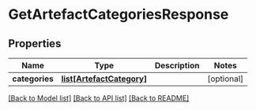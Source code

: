 # GetArtefactCategoriesResponse

## Properties

Name | Type | Description | Notes
------------ | ------------- | ------------- | -------------
**categories** | [**list[ArtefactCategory]**](ArtefactCategory.md) |  | [optional]

[[Back to Model list]](../README.md#documentation-for-models) [[Back to API list]](../README.md#documentation-for-api-endpoints) [[Back to README]](../README.md)

